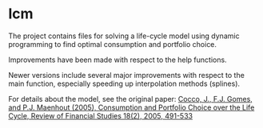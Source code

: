 # lcm
The project contains files for solving a life-cycle model using dynamic programming to find optimal consumption and portfolio choice.

Improvements have been made with respect to the help functions.

Newer versions include several major improvements with respect to the main function, especially speeding up interpolation methods (splines).

For details about the model, see the original paper:
[Cocco, J., F.J. Gomes, and P.J. Maenhout (2005), Consumption and Portfolio Choice over the Life Cycle, Review of Financial Studies 18(2), 2005, 491-533](https://doi.org/10.1093/rfs/hhi017)
